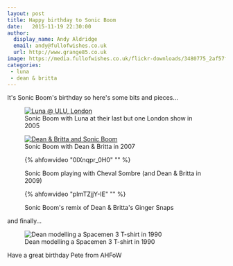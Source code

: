 ```yaml
---
layout: post
title: Happy birthday to Sonic Boom
date:   2015-11-19 22:30:00
author:
  display_name: Andy Aldridge
  email: andy@fullofwishes.co.uk
  url: http://www.grange85.co.uk
image: https://media.fullofwishes.co.uk/flickr-downloads/3480775_2af57fb2c9_b.jpg
categories:
 - luna
 - dean & britta
---
```

<p class="lead">It's Sonic Boom's birthday so here's some bits and pieces...</p>



<figure class="caption aligncenter">
<a data-flickr-embed="true"  href="https://www.flickr.com/photos/grange85/3480775/in/photolist-r8sCzS-nTGuix-nzqmcD-nRQJUy-nPSvxo-nRBX6k-nzqGQU-nRLVx3-nRV7k2-nRLWbh-nzqscU-nTGvrp-nRLW5W-nTGvZi-nzqnzt-nRBWDP-nRBYq4-nzrgig-nRxvCV-nRd2um-dvtyw6-dvzb4U-dvz8NJ-dvtyCv-dvRkis-iQHn-T5bjz-jwAL" title="Luna @ ULU, London"><img src="https://media.fullofwishes.co.uk/flickr-downloads/3480775_2af57fb2c9_b.jpg" alt="Luna @ ULU, London"></a>
<figcaption class="caption-text">Sonic Boom with Luna at their last but one London show in 2005</figcaption></figure>

<figure class="caption aligncenter">
<a data-flickr-embed="true"  href="https://www.flickr.com/photos/grange85/577956461/in/photolist-r8sCzS-nTGuix-nzqmcD-nRQJUy-nPSvxo-nRBX6k-nzqGQU-nRLVx3-nRV7k2-nRLWbh-nzqscU-nTGvrp-nRLW5W-nTGvZi-nzqnzt-nRBWDP-nRBYq4-nzrgig-nRxvCV-nRd2um-dvtyw6-dvzb4U-dvz8NJ-dvtyCv-dvRkis-iQHn-T5bjz-jwAL" title="Dean & Britta and Sonic Boom"><img src="https://media.fullofwishes.co.uk/flickr-downloads/577956461_60a9563db9_b.jpg" alt="Dean & Britta and Sonic Boom"></a>
<figcaption class="caption-text">Sonic Boom with Dean & Britta in 2007</figcaption></figure>

<figure class="caption aligncenter">

{% ahfowvideo "0lXnqpr_0H0" "" %}

<figcaption class="caption-text">Sonic Boom playing with Cheval Sombre (and Dean & Britta in 2009)</figcaption></figure>

<figure class="caption aligncenter">

{% ahfowvideo "pImTZjjY-IE" "" %}

<figcaption class="caption-text">Sonic Boom's remix of Dean & Britta's Ginger Snaps</figcaption></figure>

and finally&hellip;
<figure class="caption aligncenter"><img src="https://media.fullofwishes.co.uk/01-galaxie_500/pictures/galaxie-500-club-lingerie-screengrab.jpg" alt="Dean modelling a Spacemen 3 T-shirt in 1990" /><figcaption class="caption-text">Dean modelling a Spacemen 3 T-shirt in 1990</figcaption></figure>

<p>Have a great birthday Pete from AHFoW</p>


